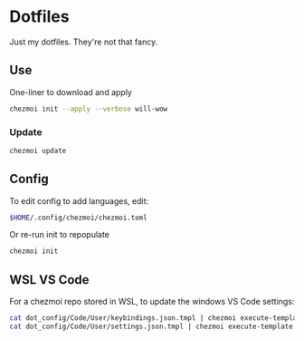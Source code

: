 # Dotfiles

Just my dotfiles. They're not that fancy.

## Use

One-liner to download and apply

```bash
chezmoi init --apply --verbose will-wow
```

### Update

```bash
chezmoi update
```

## Config

To edit config to add languages, edit:

```bash
$HOME/.config/chezmoi/chezmoi.toml
```

Or re-run init to repopulate

```bash
chezmoi init
```

## WSL VS Code

For a chezmoi repo stored in WSL, to update the windows VS Code settings:

```bash
cat dot_config/Code/User/keybindings.json.tmpl | chezmoi execute-template > /mnt/c/Users/<userDir>/AppData/Roaming/Code/User/keybindings.json
cat dot_config/Code/User/settings.json.tmpl | chezmoi execute-template > /mnt/c/Users/<userDir>/AppData/Roaming/Code/User/settings.json
```
